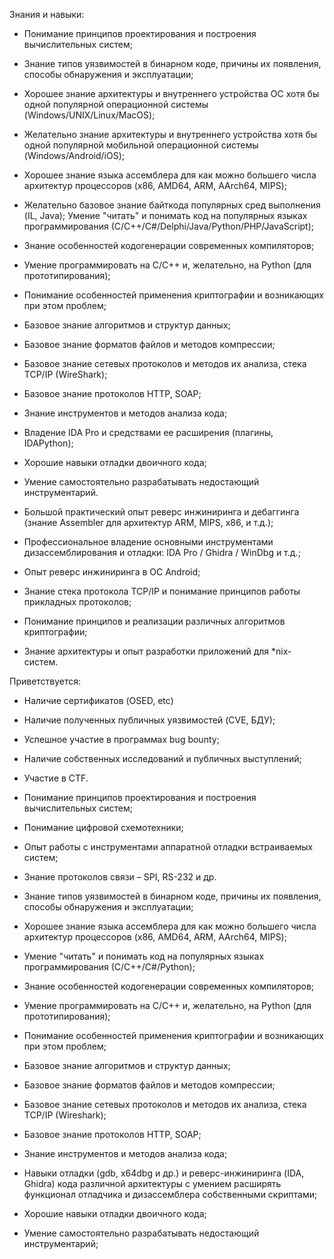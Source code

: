 Знания и навыки:

- Понимание принципов проектирования и построения вычислительных систем;
- Знание типов уязвимостей в бинарном коде, причины их появления, способы обнаружения и эксплуатации;
- Хорошее знание архитектуры и внутреннего устройства OC хотя бы одной популярной операционной системы (Windows/UNIX/Linux/MacOS);
- Желательно знание архитектуры и внутреннего устройства хотя бы одной популярной мобильной операционной системы (Windows/Android/iOS);
- Хорошее знание языка ассемблера для как можно большего числа архитектур процессоров (x86, AMD64, ARM, AArch64, MIPS);
- Желательно базовое знание байткода популярных сред выполнения (IL, Java);
Умение "читать" и понимать код на популярных языках программирования (С/C++/C#/Delphi/Java/Python/PHP/JavaScript);
- Знание особенностей кодогенерации современных компиляторов;
- Умение программировать на C/C++ и, желательно, на Python (для прототипирования);
- Понимание особенностей применения криптографии и возникающих при этом проблем;
- Базовое знание алгоритмов и структур данных;
- Базовое знание форматов файлов и методов компрессии;
- Базовое знание сетевых протоколов и методов их анализа, стека TCP/IP (WireShark);
- Базовое знание протоколов HTTP, SOAP;
- Знание инструментов и методов анализа кода;
- Владение IDA Pro и средствами ее расширения (плагины, IDAPython);
- Хорошие навыки отладки двоичного кода;
- Умение самостоятельно разрабатывать недостающий инструментарий.

- Большой практический опыт реверс инжиниринга и дебаггинга (знание Assembler для архитектур ARM, MIPS, x86, и т.д.);
- Профессиональное владение основными инструментами дизассемблирования и отладки: IDA Pro / Ghidra / WinDbg и т.д.;
- Опыт реверс инжиниринга в ОС Android;
- Знание стека протокола TCP/IP и понимание принципов работы прикладных протоколов;
- Понимание принципов и реализации различных алгоритмов криптографии;
- Знание архитектуры и опыт разработки приложений для *nix-систем.

Приветствуется:

- Наличие сертификатов (OSED, etc)
- Наличие полученных публичных уязвимостей (CVE, БДУ);
- Успешное участие в программах bug bounty;
- Наличие собственных исследований и публичных выступлений;
- Участие в CTF.

- Понимание принципов проектирования и построения вычислительных систем;
- Понимание цифровой схемотехники;
- Опыт работы с инструментами аппаратной отладки встраиваемых систем;
- Знание протоколов связи – SPI, RS-232 и др.
- Знание типов уязвимостей в бинарном коде, причины их появления, способы обнаружения и эксплуатации;
- Хорошее знание языка ассемблера для как можно большего числа архитектур процессоров (x86, AMD64, ARM, AArch64, MIPS);
- Умение "читать" и понимать код на популярных языках программирования (С/C++/C#/Python);
- Знание особенностей кодогенерации современных компиляторов;
- Умение программировать на C/C++ и, желательно, на Python (для прототипирования);
- Понимание особенностей применения криптографии и возникающих при этом проблем;
- Базовое знание алгоритмов и структур данных;
- Базовое знание форматов файлов и методов компрессии;
- Базовое знание сетевых протоколов и методов их анализа, стека TCP/IP (Wireshark);
- Базовое знание протоколов HTTP, SOAP;
- Знание инструментов и методов анализа кода;
- Навыки отладки (gdb, x64dbg и др.) и реверс-инжиниринга (IDA, Ghidra) кода различной архитектуры с умением расширять функционал отладчика и дизассемблера собственными скриптами;
- Хорошие навыки отладки двоичного кода;
- Умение самостоятельно разрабатывать недостающий инструментарий;
